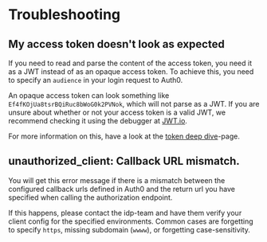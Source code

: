 # Troubleshooting

## My access token doesn't look as expected
If you need to read and parse the content of the access token, you need it as a JWT instead of as an opaque access token. To achieve this, you need to specify an `audience` in your login request to Auth0. 

An opaque access token can look something like `Ef4fKOjUa8tsrBQiRuc8bWoG0k2PVNok`, which will not parse as a JWT. If you are unsure about whether or not your access token is a valid JWT, we recommend checking it using the debugger at [JWT.io](https://jwt.io). 

For more information on this, have a look at the [token deep dive](token-deepdive)-page.

## unauthorized_client: Callback URL mismatch. 
You will get this error message if there is a mismatch between the configured callback urls defined in Auth0 and the return url you have specified when calling the authorization endpoint. 

If this happens, please contact the idp-team and have them verify your client config for the specified environments. Common cases are forgetting to specify `https`, missing subdomain (`wwww`), or forgetting case-sensitivity. 